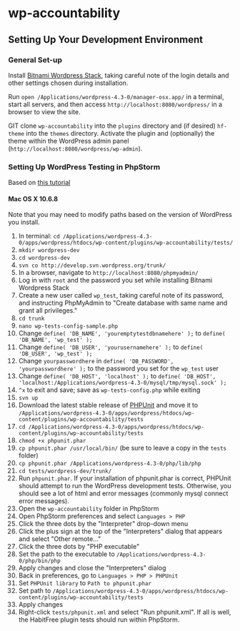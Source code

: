 # wp-accountability

## Setting Up Your Development Environment

### General Set-up

Install [Bitnami Wordpress Stack](https://bitnami.com/stack/wordpress), taking careful 
note of the login details and other settings chosen during installation.

Run `open /Applications/wordpress-4.3-0/manager-osx.app/` in a terminal, start all servers, and then access 
`http://localhost:8080/wordpress/` in a browser to view the site.

GIT clone `wp-accountability` into the `plugins` directory and (if desired) `hf-theme` into the `themes` directory.
Activate the plugin and (optionally) the theme within the WordPress admin panel 
(`http://localhost:8080/wordpress/wp-admin`).

### Setting Up WordPress Testing in PhpStorm

Based on [this tutorial](http://codesymphony.co/writing-wordpress-plugin-unit-tests/)

#### Mac OS X 10.6.8

Note that you may need to modify paths based on the version of WordPress you install.

1. In terminal: 
`cd /Applications/wordpress-4.3-0/apps/wordpress/htdocs/wp-content/plugins/wp-accountability/tests/`
2. `mkdir wordpress-dev`
3. `cd wordpress-dev`
4. `svn co http://develop.svn.wordpress.org/trunk/`
5. In a browser, navigate to `http://localhost:8080/phpmyadmin/`
6. Log in with `root` and the password you set while installing Bitnami Wordpress Stack
7. Create a new user called `wp_test`, taking careful note of its password, and instructing PhpMyAdmin to 
"Create database with same name and grant all privileges."
8. `cd trunk`
9. `nano wp-tests-config-sample.php`
10. Change `define( 'DB_NAME', 'youremptytestdbnamehere' );` to `define( 'DB_NAME', 'wp_test' );`
11. Change `define( 'DB_USER', 'yourusernamehere' );` to `define( 'DB_USER', 'wp_test' );`
12. Change `yourpasswordhere` in `define( 'DB_PASSWORD', 'yourpasswordhere' );` to the password you set for the `wp_test` user
13. Change `define( 'DB_HOST', 'localhost' );` to `define( 'DB_HOST', 'localhost:/Applications/wordpress-4.3-0/mysql/tmp/mysql.sock' );`
14. `^x` to exit and save; save as `wp-tests-config.php` while exiting
15. `svn up`
16. Download the latest stable release of [PHPUnit](https://phpunit.de/index.html) and move it to 
`/Applications/wordpress-4.3-0/apps/wordpress/htdocs/wp-content/plugins/wp-accountability/tests`
16. `cd /Applications/wordpress-4.3-0/apps/wordpress/htdocs/wp-content/plugins/wp-accountability/tests`
17. `chmod +x phpunit.phar`
18. `cp phpunit.phar /usr/local/bin/` (be sure to leave a copy in the `tests` folder)
20. `cp phpunit.phar /Applications/wordpress-4.3-0/php/lib/php`
21. `cd tests/wordpress-dev/trunk/`
22. Run `phpunit.phar`. If your installation of phpunit.phar is correct, PHPUnit should attempt to run the WordPress development tests. Otherwise, you should see a lot of html and error messages (commonly mysql connect error messages).
23. Open the `wp-accountability` folder in PhpStorm
24. Open PhpStorm preferences and select `Languages > PHP`
25. Click the three dots by the "Interpreter" drop-down menu
26. Click the plus sign at the top of the "Interpreters" dialog that appears and select "Other remote..."
27. Click the three dots by "PHP executable"
28. Set the path to the executable to `/Applications/wordpress-4.3-0/php/bin/php`
29. Apply changes and close the "Interpreters" dialog
30. Back in preferences, go to `Languages > PHP > PHPUnit`
31. Set `PHPUnit library` to `Path to phpunit.phar`
32. Set path to `/Applications/wordpress-4.3-0/apps/wordpress/htdocs/wp-content/plugins/wp-accountability/tests`
33. Apply changes
34. Right-click `tests/phpunit.xml` and select "Run phpunit.xml". If all is well, the HabitFree plugin tests should run within PhpStorm.
